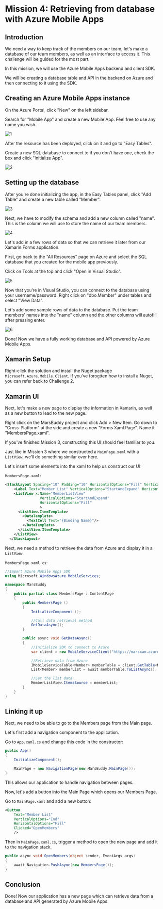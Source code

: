 # Mission 4: Retrieving from database with Azure Mobile Apps

## Introduction
We need a way to keep track of the members on our team, let's make a database of our team members, as well as an interface to access it. This challenge will be guided for the most part.

In this mission, we will use the Azure Mobile Apps backend and client SDK.

We will be creating a database table and API in the backend on Azure and then connecting to it using the SDK.

## Creating an Azure Mobile Apps instance
On the Azure Portal, click "New" on the left sidebar.

Search for "Mobile App" and create a new Mobile App. Feel free to use any name you wish.

![1](Images/m4/1.PNG)

After the resource has been deployed, click on it and go to "Easy Tables".

Create a new SQL database to connect to if you don't have one, check the box and click "Initialize App".

![2](Images/m4/2.PNG)

## Setting up the database

After you're done initializing the app, in the Easy Tables panel, click "Add Table" and create a new table called "Member".

![3](Images/m4/3.PNG)

Next, we have to modify the schema and add a new column called "name". This is the column we will use to store the name of our team members.

![4](Images/m4/4.PNG)

Let's add in a few rows of data so that we can retrieve it later from our Xamarin Forms application.

First, go back to the "All Resources" page on Azure and select the SQL database that you created for the mobile app previously.

Click on Tools at the top and click "Open in Visual Studio".

![5](Images/m4/5.PNG)

Now that you're in Visual Studio, you can connect to the database using your username/password. Right click on "dbo.Member" under tables and select "View Data".

Let's add some sample rows of data to the database. Put the team members' names into the "name" column and the other columns will autofill after pressing enter.

![6](Images/m4/6.PNG)

Done! Now we have a fully working database and API powered by Azure Mobile Apps.

## Xamarin Setup

Right-click the solution and install the Nuget package `Microsoft.Azure.Mobile.Client`. If you've forogtten how to install a Nuget, you can refer back to Challenge 2.

## Xamarin UI

Next, let's make a new page to display the information in Xamarin, as well as a new button to lead to the new page.

Right click on the MarsBuddy project and click Add > New Item. Go down to "Cross-Platform" at the side and create a new "Forms Xaml Page". Name it "MembersPage.xaml".

If you've finished Mission 3, constructing this UI should feel familiar to you.

Just like in Mission 3 where we constructed a `MainPage.xaml` with a `ListView`, we'll do something similar over here. 

Let's insert some elements into the xaml to help us construct our UI:

`MembersPage.xaml`:

```xml
<StackLayout Spacing="10" Padding="10" HorizontalOptions="Fill" VerticalOptions="Fill" Orientation="Vertical">
    <Label Text="Member List" VerticalOptions="StartAndExpand" HorizontalOptions="Center" />
    <ListView x:Name="MemberListView"
                VerticalOptions="StartAndExpand"
                HorizontalOptions="Fill"
                >
      <ListView.ItemTemplate>
        <DataTemplate>
          <TextCell Text="{Binding Name}"/>
        </DataTemplate>
      </ListView.ItemTemplate>
    </ListView>
  </StackLayout>
```

Next, we need a method to retrieve the data from Azure and display it in a `ListView`.

`MembersPage.xaml.cs`:

```cs
//Import Azure Mobile Apps SDK
using Microsoft.WindowsAzure.MobileServices;

namespace MarsBuddy
{
	public partial class MembersPage : ContentPage
	{
        public MembersPage ()
        {
            InitializeComponent ();

            //Call data retrieval method
            GetDataAsync();
        }

        public async void GetDataAsync()
        {
            //Initialize SDK to connect to Azure
            var client = new MobileServiceClient("https://marsxam.azurewebsites.net");

            //Retrieve data from Azure
            IMobileServiceTable<Member> memberTable = client.GetTable<Member>();
            List<Member> memberList = await memberTable.ToListAsync();

            //Set the list data
            MemberListView.ItemsSource = memberList;
        }
    }
}
```

## Linking it up
Next, we need to be able to go to the Members page from the Main page.

Let's first add a navigation component to the application.

Go to `App.xaml.cs` and change this code in the constructor:

```cs
public App()
{
    InitializeComponent();

    MainPage = new NavigationPage(new MarsBuddy.MainPage());
}
```

This allows our application to handle navigation between pages.

Now, let's add a button into the Main Page which opens our Members Page.

Go to `MainPage.xaml` and add a new button:

```xml
<Button
    Text="Member List"
    VerticalOptions="End"
    HorizontalOptions="Fill"
    Clicked="OpenMembers"
    />
```
Then in `MainPage.xaml.cs`, trigger a method to open the new page and add it to the navigation stack.

```cs
public async void OpenMembers(object sender, EventArgs args)
{
    await Navigation.PushAsync(new MembersPage());
}   
```

## Conclusion
Done! Now our application has a new page which can retrieve data from a database and API generated by Azure Mobile Apps.